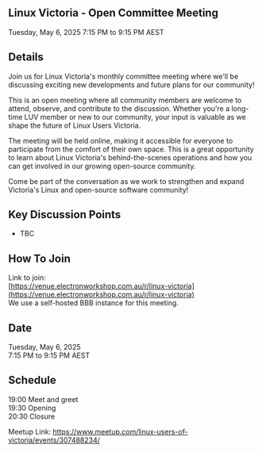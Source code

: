 ## Linux Victoria - Open Committee Meeting

Tuesday, May 6, 2025
7:15 PM to 9:15 PM AEST
## Details

Join us for Linux Victoria's monthly committee meeting where we'll be discussing exciting new developments and future plans for our community!

This is an open meeting where all community members are welcome to attend, observe, and contribute to the discussion. Whether you're a long-time LUV member or new to our community, your input is valuable as we shape the future of Linux Users Victoria.

The meeting will be held online, making it accessible for everyone to participate from the comfort of their own space. This is a great opportunity to learn about Linux Victoria's behind-the-scenes operations and how you can get involved in our growing open-source community.

Come be part of the conversation as we work to strengthen and expand Victoria's Linux and open-source software community!

## Key Discussion Points

- TBC

## How To Join

Link to join:  
[https://venue.electronworkshop.com.au/r/linux-victoria](https://venue.electronworkshop.com.au/r/linux-victoria)  
We use a self-hosted BBB instance for this meeting.

## Date
Tuesday, May 6, 2025  
7:15 PM to 9:15 PM AEST

## Schedule

19:00 Meet and greet  
19:30 Opening  
20:30 Closure


Meetup Link:
https://www.meetup.com/linux-users-of-victoria/events/307488234/
